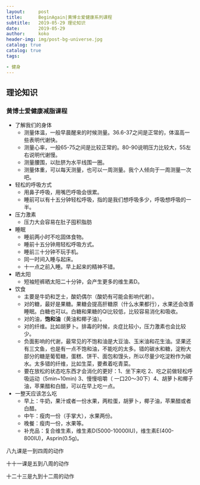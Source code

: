 ```yaml
---
layout:     post
title:     	BeginAgain|黄博士爱健康系列课程 
subtitle:   2019-05-29 理论知识
date:       2019-05-29
author:     koko
header-img: img/post-bg-universe.jpg
catalog: true
catalog: true
tags:

- 健身
---
```




## 理论知识

### 黄博士爱健康减脂课程

- 了解我们的身体
  - 测量体温，一般早晨醒来的时候测量。36.6-37之间是正常的，体温高一些表明代谢快。
  - 测量心率，一般65-75之间是比较正常的。80-90说明压力比较大，55左右说明代谢慢。
  - 测量腰围，以肚脐为水平线围一圈。
  - 测量体重，可以每天测量，也可以一周测量。我个人倾向于一周测量一次吧。
- 轻松的呼吸方式
  - 用鼻子呼吸，用嘴巴呼吸会很累。
  - 睡前可以有十五分钟轻松呼吸，指的是我们想呼吸多少，呼吸想呼吸的一半。
- 压力激素
  - 压力大会容易在肚子囤积脂肪
- 睡眠
  - 睡前两小时不吃固体食物。
  - 睡前十五分钟用轻松呼吸方式。
  - 睡前三十分钟不玩手机。
  - 同一时间入睡与起床。
  - 十一点之前入睡。早上起来的精神不错。
- 晒太阳
  - 短袖短裤晒太阳二十分钟，会产生更多的维生素D。
- 饮食
  - 主要是牛奶和芝士，酸奶偶尔（酸奶有可能会影响代谢）。
  - 对的糖，最好是果糖。果糖会提高肝糖原（什么水果都行），水果还会改善睡眠。白糖也可以。白糖和果糖的QI比较低，比较容易消化和吸收。
  - 对的油，**饱和油**（黄油和椰子油）。
  - 对的纤维。比如胡萝卜。排毒的时候，炎症比较小，压力激素也会比较少。
  - 负面影响的代谢，最常见的不饱和油是大豆油、玉米油和花生油。坚果还有三文鱼，也是有一点不饱和油，不能吃的太多。错的碳水和糖，淀粉大部分的糖是葡萄糖，蛋糕、饼干、面包和馒头，所以尽量少吃淀粉作为碳水。太多错的纤维，比如生菜，要煮着吃青菜。
  - 要在放松的状态吃东西才会消化的更好：1、坐下来吃 2、吃之前做轻松呼吸运动（5min~10min) 3、慢慢咀嚼（ 一口20～30下）4、胡萝卜和椰子油，苹果醋和白醋，可以在早上吃一点。
- 一整天应该怎么吃
  - 早上：牛奶，果汁或者一份水果，两粒蛋，胡萝卜，椰子油，苹果醋或者白醋。
  - 中午：瘦肉一份（手掌大），水果两份。
  - 晚餐：瘦肉一份，水果等。
  - 补充品：复合维生素，维生素D(5000-10000IU)，维生素E(400-800IU)，Asprin(0.5g)。

八九课是一到四周的动作

十十一课是五到八周的动作

十二十三是九到十二周的动作